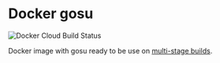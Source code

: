# Docker gosu
![Docker Cloud Build Status](https://img.shields.io/docker/cloud/build/yriveiro/gosu?style=flat-square)

Docker image with gosu ready to be use on [multi-stage builds](https://docs.docker.com/develop/develop-images/multistage-build/).
